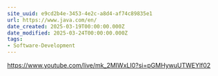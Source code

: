```yaml
---
site_uuid: e9cd2b4e-3453-4e2c-a8d4-af74c89835e1
url: https://www.java.com/en/
date_created: 2025-03-19T00:00:00.000Z
date_modified: 2025-03-24T00:00:00.000Z
tags:
- Software-Development
---
```





https://www.youtube.com/live/mk_2MIWxLI0?si=pGMHywuUTWEYlf02